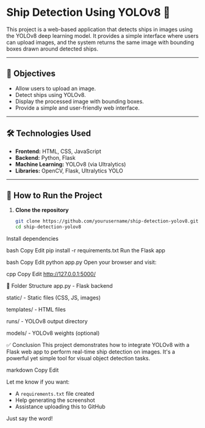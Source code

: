 # Ship Detection Using YOLOv8 🚢

This project is a web-based application that detects ships in images using the YOLOv8 deep learning model. It provides a simple interface where users can upload images, and the system returns the same image with bounding boxes drawn around detected ships.

---

## 🎯 Objectives

- Allow users to upload an image.
- Detect ships using YOLOv8.
- Display the processed image with bounding boxes.
- Provide a simple and user-friendly web interface.

---

## 🛠️ Technologies Used

- **Frontend:** HTML, CSS, JavaScript  
- **Backend:** Python, Flask  
- **Machine Learning:** YOLOv8 (via Ultralytics)  
- **Libraries:** OpenCV, Flask, Ultralytics YOLO

---

## 🚀 How to Run the Project

1. **Clone the repository**  
   ```bash
   git clone https://github.com/yourusername/ship-detection-yolov8.git
   cd ship-detection-yolov8
Install dependencies

bash
Copy
Edit
pip install -r requirements.txt
Run the Flask app

bash
Copy
Edit
python app.py
Open your browser and visit:

cpp
Copy
Edit
http://127.0.0.1:5000/

📁 Folder Structure
app.py - Flask backend

static/ - Static files (CSS, JS, images)

templates/ - HTML files

runs/ - YOLOv8 output directory

models/ - YOLOv8 weights (optional)

✅ Conclusion
This project demonstrates how to integrate YOLOv8 with a Flask web app to perform real-time ship detection on images. It's a powerful yet simple tool for visual object detection tasks.

markdown
Copy
Edit

Let me know if you want:
- A `requirements.txt` file created
- Help generating the screenshot
- Assistance uploading this to GitHub

Just say the word!
